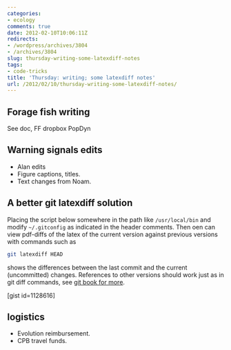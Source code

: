 ```yaml
---
categories:
- ecology
comments: true
date: 2012-02-10T10:06:11Z
redirects:
- /wordpress/archives/3804
- /archives/3804
slug: thursday-writing-some-latexdiff-notes
tags:
- code-tricks
title: 'Thursday: writing; some latexdiff notes'
url: /2012/02/10/thursday-writing-some-latexdiff-notes/
---
```


## Forage fish writing

See doc, FF dropbox PopDyn



## Warning signals edits

* Alan edits
* Figure captions, titles.  
* Text changes from Noam.  



## A better git latexdiff solution


Placing the script below somewhere in the path like `/usr/local/bin` and modify `~/.gitconfig` as indicated in the header comments.  Then oen can view pdf-diffs of the latex of the current version against previous versions with commands such as

```bash
git latexdiff HEAD 
```

shows the differences between the last commit and the current (uncommitted) changes.  References to other versions should work just as in git diff commands, see [git book for more](http://book.git-scm.com/3_comparing_commits_-_git_diff.html).  


[gist id=1128616]


##  logistics 

* Evolution reimbursement.  
* CPB travel funds.  





